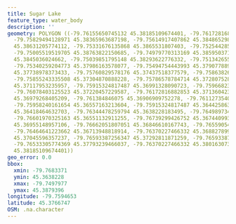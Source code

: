 ```yaml
---
title: Sugar Lake
feature_type: water_body
description: ''
geometry: POLYGON ((-79.76155650745132 45.38185109674401, -79.76172816882853 45.38329793347474,
  -79.75829494128971 45.38365963687198, -79.75614917407862 45.38486529814952, -79.75469005237456
  45.38631205774112, -79.75331676135868 45.3865531807403, -79.75254428516257 45.38793961802311,
  -79.75005519519705 45.38763822150685, -79.74979770313169 45.38595037131446, -79.75031268726244
  45.3845036024662, -79.75039851795148 45.38293622776332, -79.75134265552389 45.38154966776441,
  -79.75340259204773 45.37986163578077, -79.75494754443993 45.37907788951457, -79.75632083545491
  45.37738978373433, -79.75760829578176 45.37437518377579, -79.75863826404414 45.37431489013762,
  -79.75855243335508 45.37304870888228, -79.75786578784714 45.37280752828575, -79.75743663440545
  45.37117953235957, -79.75915324817487 45.36991328090723, -79.7596682323056 45.37142071989802,
  -79.76078403125523 45.37220457229587, -79.76172816882853 45.37136042310999, -79.7602690471245
  45.36979268405209, -79.761384846075 45.36906909752278, -79.76112735400875 45.36719978947698,
  -79.75958240161654 45.36557163213604, -79.75915324817487 45.36442586369348, -79.76104152332059
  45.36418464632703, -79.76344478259794 45.3638228183495, -79.76498973499015 45.36539072287209,
  -79.76601970325163 45.36551132911255, -79.76739299426752 45.36744099398681, -79.76833713183994
  45.36955148957106, -79.76662051807051 45.36846610167743, -79.76559054980903 45.36713948818914,
  -79.76464641223662 45.36713948818914, -79.76370227466332 45.36882789995617, -79.76524722705551
  45.37045596357237, -79.76593387256347 45.37292811871259, -79.76593387256347 45.37564133533242,
  -79.76533305774369 45.37793239466037, -79.76370227466332 45.38016307375996, -79.76155650745132
  45.38185109674401))
geo_error: 0.0
bbox:
  xmin: -79.7683371
  ymin: 45.3638228
  xmax: -79.7497977
  ymax: 45.3879396
longitude: -79.7594653
latitude: 45.3766747
OSM: .na.character
---
```

